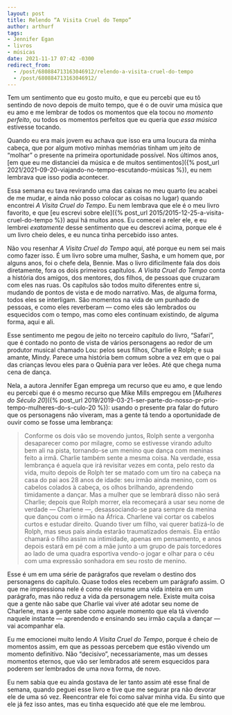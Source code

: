 ```yaml
---
layout: post
title: Relendo “A Visita Cruel do Tempo”
author: arthurf
tags:
- Jennifer Egan
- livros
- músicas
date: 2021-11-17 07:42 -0300
redirect_from:
  - /post/680884713163046912/relendo-a-visita-cruel-do-tempo
  - /post/680884713163046912/
---
```

Tem um sentimento que eu gosto muito, e que eu percebi que eu tô sentindo de novo depois de muito tempo, que é o de ouvir uma música que eu amo e me lembrar de todos os momentos que ela tocou no *momento perfeito*, ou todos os momentos perfeitos que eu queria que *essa música* estivesse tocando.

Quando eu era mais jovem eu achava que isso era uma loucura da minha cabeça, que por algum motivo minhas memórias tinham um jeito de “molhar” o presente na primeira oportunidade possível. Nos últimos anos, [em que eu me distanciei da música e de muitos sentimentos]({% post_url 2021/2021-09-20-viajando-no-tempo-escutando-músicas %}), eu nem lembrava que isso podia acontecer.

Essa semana eu tava revirando uma das caixas no meu quarto (eu acabei de me mudar, e ainda não posso colocar as coisas no lugar) quando encontrei *A Visita Cruel do Tempo*. Eu nem lembrava que ele é o meu livro favorito, e que [eu escrevi sobre ele]({% post_url 2015/2015-12-25-a-visita-cruel-do-tempo %}) aqui há muitos anos. Eu comecei a reler ele, e eu lembrei *exatamente* desse sentimento que eu descrevi acima, porque ele é um livro cheio deles, e eu nunca tinha percebido isso antes.

Não vou resenhar *A Visita Cruel do Tempo* aqui, até porque eu nem sei mais como fazer isso. É um livro sobre uma mulher, Sasha, e um homem que, por alguns anos, foi o chefe dela, Bennie. Mas o livro dificilmente fala dos dois diretamente, fora os dois primeiros capítulos. *A Visita Cruel do Tempo* conta a história dos amigos, dos mentores, dos filhos, de pessoas que cruzaram com eles nas ruas. Os capítulos são todos muito diferentes entre si, mudando de pontos de vista e de modo narrativo. Mas, de alguma forma, todos eles se interligam. São momentos na vida de um punhado de pessoas, e como eles reverberam — como eles são lembrados ou esquecidos com o tempo, mas como eles continuam existindo, de alguma forma, aqui e ali.

Esse sentimento me pegou de jeito no terceiro capítulo do livro, “Safari”, que é contado no ponto de vista de vários personagens ao redor de um produtor musical chamado Lou: pelos seus filhos, Charlie e Rolph; e sua amante, Mindy. Parece uma história bem comum sobre a vez em que o pai das crianças levou eles para o Quênia para ver leões. Até que chega numa cena de dança.

Nela, a autora Jennifer Egan emprega um recurso que eu amo, e que lendo eu percebi que é o mesmo recurso que Mike Mills empregou em [*Mulheres do Século 20*]({% post_url 2019/2019-03-21-ser-parte-do-nosso-pr-prio-tempo-mulheres-do-s-culo-20 %}): usando o presente pra falar do futuro que os personagens não viveram, mas a gente tá tendo a oportunidade de ouvir como se fosse uma lembrança:

> Conforme os dois vão se movendo juntos, Rolph sente a vergonha desaparecer como por milagre, como se estivesse virando adulto bem ali na pista, tornando-se um menino que dança com meninas feito a irmã. Charlie também sente a mesma coisa. Na verdade, essa lembrança é aquela que irá revisitar vezes em conta, pelo resto da vida, muito depois de Rolph ter se matado com um tiro na cabeça na casa do pai aos 28 anos de idade: seu irmão ainda menino, com os cabelos colados à cabeça, os olhos brilhando, aprendendo timidamente a dançar. Mas a mulher que se lembrará disso não será Charlie; depois que Rolph morrer, ela recomeçará a usar seu nome de verdade — Charlene —, desassociando-se para sempre da menina que dançou com o irmão na África. Charlene vai cortar os cabelos curtos e estudar direito. Quando tiver um filho, vai querer batizá-lo de Rolph, mas seus pais ainda estarão traumatizados demais. Ela então chamará o filho assim na intimidade, apenas em pensamento, e anos depois estará em pé com a mãe junto a um grupo de pais torcedores ao lado de uma quadra esportiva vendo-o jogar e olhar para o céu com uma expressão sonhadora em seu rosto de menino.

Esse é um em uma série de parágrafos que revelam o destino dos personagens do capítulo. Quase todos eles recebem um parágrafo assim. O que me impressiona nele é como ele resume uma vida inteira em um parágrafo, mas não reduz a vida da personagem nele. Existe muita coisa que a gente não sabe que Charlie vai viver até adotar seu nome de Charlene, mas a gente sabe como aquele momento que ela tá vivendo naquele instante — aprendendo e ensinando seu irmão caçula a dançar — vai acompanhar ela.

Eu me emocionei muito lendo *A Visita Cruel do Tempo*, porque é cheio de momentos assim, em que as pessoas percebem que estão vivendo um momento definitivo. Não “decisivo”, necessariamente, mas um desses momentos eternos, que vão ser lembrados até serem esquecidos para poderem ser lembrados de uma nova forma, de novo.

Eu nem sabia que eu ainda gostava de ler tanto assim até esse final de semana, quando peguei esse livro e tive que me segurar pra não devorar ele de uma só vez. Reencontrar ele foi como salvar minha vida. Eu sinto que ele já fez isso antes, mas eu tinha esquecido até que ele me lembrou.
